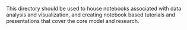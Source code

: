 This directory should be used to house notebooks associated with data analysis and visualization, and creating notebook based tutorials and presentations that cover the core model and research.